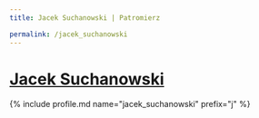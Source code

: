 ```yaml
---
title: Jacek Suchanowski | Patromierz

permalink: /jacek_suchanowski
---
```


# [Jacek Suchanowski](https://patronite.pl/jacek_suchanowski)

{% include profile.md name="jacek_suchanowski" prefix="j" %}
